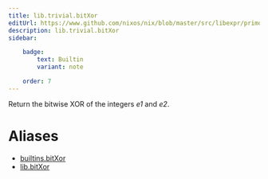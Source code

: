 ```yaml
---
title: lib.trivial.bitXor
editUrl: https://www.github.com/nixos/nix/blob/master/src/libexpr/primops.cc
description: lib.trivial.bitXor
sidebar:

    badge:
        text: Builtin
        variant: note

    order: 7
---
```


Return the bitwise XOR of the integers *e1* and *e2*.


# Aliases

- [builtins.bitXor](reference/builtins/builtins-bitXor)
- [lib.bitXor](reference/lib/lib-bitXor)


